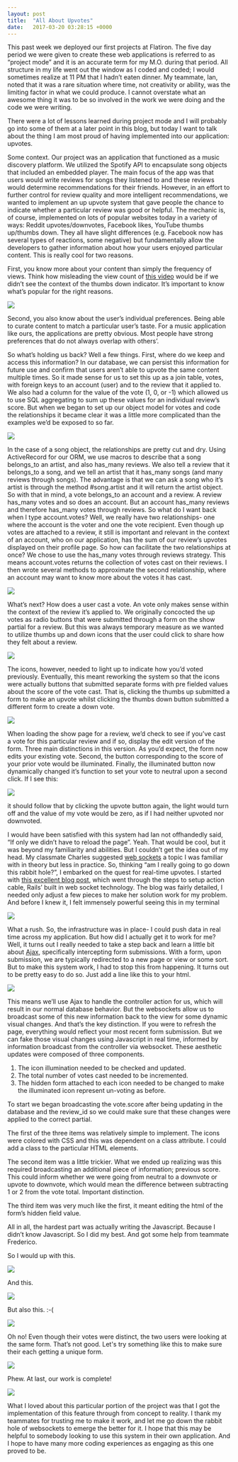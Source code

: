 ```yaml
---
layout: post
title:  "All About Upvotes"
date:   2017-03-20 03:28:15 +0000
---
```


This past week we deployed our first projects at Flatiron. The five day period we were given to create these web applications is referred to as “project mode” and it is an accurate term for my M.O. during that period. All structure in my life went out the window as I coded and coded; I would sometimes realize at 11 PM that I hadn’t eaten dinner. My teammate, Ian, noted that it was a rare situation where time, not creativity or ability, was the limiting factor in what we could produce. I cannot overstate what an awesome thing it was to be so involved in the work we were doing and the code we were writing.


There were a lot of lessons learned during project mode and I will probably go into some of them at a later point in this blog, but today I want to talk about the thing I am most proud of having implemented into our application: upvotes.

Some context. Our project was an application that functioned as a music discovery platform. We utilized the Spotify API to encapsulate song objects that included an embedded player. The main focus of the app was that users would write reviews for songs they listened to and these reviews would determine recommendations for their friends. However, in an effort to further control for review quality and more intelligent recommendations, we wanted to implement an up upvote system that gave people the chance to indicate whether a particular review was good or helpful. The mechanic is, of course, implemented on lots of popular websites today in a variety of ways: Reddit upvotes/downvotes, Facebook likes, YouTube thumbs up/thumbs down. They all have slight differences (e.g. Facebook now has several types of reactions, some negative) but fundamentally allow the developers to gather information about how your users enjoyed particular content. This is really cool for two reasons. 


First, you know more about your content than simply the frequency of views. Think how misleading the view count of [this video](https://www.youtube.com/watch?v=kfVsfOSbJY0) would be if we didn’t see the context of the thumbs down indicator. It’s important to know what’s popular for the right reasons. 

![](http://i.imgur.com/IyrCQJv.gif)

Second, you also know about the user’s individual preferences. Being able to curate content to match a particular user’s taste. For a music application like ours, the applications are pretty obvious. Most people have strong preferences that do not always overlap with others’.

So what’s holding us back? Well a few things. First, where do we keep and access this information? In our database, we can persist this information for future use and confirm that users aren’t able to upvote the same content multiple times. So it made sense for us to set this up as a join table, votes, with foreign keys to an account (user) and to the review that it applied to. We also had a column for the value of the vote (1, 0, or -1) which allowed us to use SQL aggregating to sum up these values for an individual review’s score. But when we began to set up our object model for votes and code the relationships it became clear it was a little more complicated than the examples we’d be exposed to so far. 

![](https://i.imgur.com/WnAXZZu.png)

In the case of a song object, the relationships are pretty cut and dry. Using ActiveRecord for our ORM, we use macros to describe that a song belongs_to an artist, and also has_many reviews. We also tell a review that it belongs_to a song, and we tell an artist that it has_many songs (and many reviews through songs). The advantage is that we can ask a song who it’s artist is through the method #song.artist and it will return the artist object. So with that in mind, a vote belongs_to an account and a review. A review has_many votes and so does an account. But an account has_many reviews and therefore has_many votes through reviews. So what do I want back when I type account.votes? Well, we really have two relationships- one where the account is the voter and one the vote recipient. Even though up votes are attached to a review, it still is important and relevant in the context of an account, who on our application, has the sum of our review’s upvotes displayed on their profile page. So how can facilitate the two relationships at once? We chose to use the has_many votes through reviews strategy. This  means account.votes returns the collection of votes cast on their reviews. I then wrote several methods to approximate the second relationship, where an account may want to know more about the votes it has cast. 

![](https://i.imgur.com/8hcY9Cu.png)

What’s next? How does a user cast a vote. An vote only makes sense within the context of the review it’s applied to. We originally concocted the up votes as radio buttons that were submitted through a form on the show partial for a review. But this was always temporary measure as we wanted to utilize thumbs up and down icons that the user could click to share how they felt about a review.

![](https://i.imgur.com/FuFH2IR.png)

The icons, however, needed to light up to indicate how you’d voted previously. Eventually, this meant reworking the system so that the icons were actually buttons that submitted separate forms with pre fielded values about the score of the vote cast. That is, clicking the thumbs up submitted a form to make an upvote whilst clicking the thumbs down button submitted a different form to create a down vote. 

![](https://i.imgur.com/csqXVf8.png)

When loading the show page for a review, we’d check to see if you’ve cast a vote for this particular review and if so, display the edit version of the form. Three main distinctions in this version. As you’d expect, the form now edits your existing vote. Second, the button corresponding to the score of your prior vote would be illuminated. Finally, the illuminated button now dynamically changed it’s function to set your vote to neutral upon a second click. If I see this:

![](https://i.imgur.com/2UtEQO8.png)

it should follow that by clicking the upvote button again, the light would turn off and the value of my vote would be zero, as if I had neither upvoted nor downvoted. 

I would have been satisfied with this system had Ian not offhandedly said, “If only we didn’t have to reload the page”. Yeah. That would be cool, but it was beyond my familiarity and abilities. But I couldn’t get the idea out of my head. My classmate Charles suggested [web sockets](https://en.wikipedia.org/wiki/WebSocket) a topic I was familiar with in theory but less in practice. So, thinking “am I really going to go down this rabbit hole?”, I embarked on the quest for real-time upvotes. I started with [this excellent blog post](https://blog.heroku.com/real_time_rails_implementing_websockets_in_rails_5_with_action_cable), which went through the steps to setup action cable, Rails’ built in web socket technology. The blog was fairly detailed, I needed only adjust a few pieces to make her solution work for my problem. And before I knew it, I felt immensely powerful seeing this in my terminal

![](https://i.imgur.com/iDQH0WR.png)

What a rush. So, the infrastructure was in place- I could push data in real time across my application. But how did I actually get it to work for me? Well, it turns out I really needed to take a step back and learn a little bit about [Ajax](http://guides.rubyonrails.org/working_with_javascript_in_rails.html), specifically intercepting form submissions. With a form, upon submission, we are typically redirected to a new page or view or some sort. But to make this system work, I had to stop this from happening. It turns out to be pretty easy to do so. Just add a line like this to your html.

![](https://i.imgur.com/F1bCouX.png)

This means we’ll use Ajax to handle the controller action for us, which will result in our normal database behavior. But the websockets allow us to broadcast some of this new information back to the view for some dynamic visual changes. And that’s the key distinction. If you were to refresh the page, everything would reflect your most recent form submission. But we can fake those visual changes using Javascript in real time, informed by information broadcast from the controller via websocket. These aesthetic updates were composed of three components. 

1. The icon illumination needed to be checked and updated.
2. The total number of votes cast needed to be incremented.
3. The hidden form attached to each icon needed to be changed to make the illuminated icon represent un-voting as before.

To start we began broadcasting the vote.score after being updating in the database and the review_id so we could make sure that these changes were applied to the correct partial.

The first of the three items was relatively simple to implement. The icons were colored with CSS and this was dependent on a class attribute. I could add a class to the particular HTML elements. 

The second item was a little trickier. What we ended up realizing was this required broadcasting an additional piece of information; previous score. This could inform whether we were going from neutral to a downvote or upvote to downvote, which would mean the difference between subtracting 1 or 2 from the vote total. Important distinction.

The third item was very much like the first, it meant editing the html of the form’s hidden field value.

All in all, the hardest part was actually writing the Javascript. Because I didn’t know Javascript. So I did my best. And got some help from teammate Frederico. 

So I would up with this.

![](https://i.imgur.com/GbpLuzR.png)

And this.

![](https://s15.postimg.org/d0b3l7fsr/ezgif_3_c9dbcaffaa.gif)

But also this. :-(

![](https://s13.postimg.org/9slqoh3on/ezgif_3_a25e597e78.gif)

Oh no! Even though their votes were distinct, the two users were looking at the same form. That’s not good. Let's try something like this to make sure their each getting a unique form.

![](https://i.imgur.com/uCUw2Uz.png)

Phew. At last, our work is complete!

![](https://s14.postimg.org/6ff8qekb5/ezgif_3_7794e948af.gif)

What I loved about this particular portion of the project was that I got the implementation of this feature through from concept to reality. I thank my teammates for trusting me to make it work, and let me go down the rabbit hole of websockets to emerge the better for it. I hope that this may be helpful to somebody looking to use this system in their own application. And I hope to have many more coding experiences as engaging as this one proved to be.
